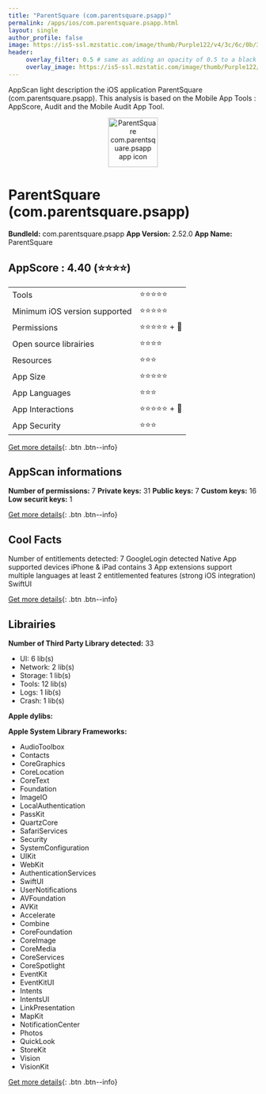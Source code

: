 ```yaml
---
title: "ParentSquare (com.parentsquare.psapp)"
permalink: /apps/ios/com.parentsquare.psapp.html
layout: single
author_profile: false
image: https://is5-ssl.mzstatic.com/image/thumb/Purple122/v4/3c/6c/0b/3c6c0bdf-c52c-67be-2233-25a8365972f1/AppIcon-0-1x_U007emarketing-0-7-0-85-220.png/512x512bb.jpg
header: 
     overlay_filter: 0.5 # same as adding an opacity of 0.5 to a black background
     overlay_image: https://is5-ssl.mzstatic.com/image/thumb/Purple122/v4/3c/6c/0b/3c6c0bdf-c52c-67be-2233-25a8365972f1/AppIcon-0-1x_U007emarketing-0-7-0-85-220.png/512x512bb.jpg
---
```

AppScan light description the iOS application ParentSquare (com.parentsquare.psapp). This analysis is based on the Mobile App Tools : AppScore, Audit and the Mobile Audit App Tool.

  
  
<div style="text-align: center;"><img src="https://is5-ssl.mzstatic.com/image/thumb/Purple122/v4/3c/6c/0b/3c6c0bdf-c52c-67be-2233-25a8365972f1/AppIcon-0-1x_U007emarketing-0-7-0-85-220.png/512x512bb.jpg" width="100" height="100" alt="ParentSquare com.parentsquare.psapp app icon"></div>  
  
# ParentSquare (com.parentsquare.psapp)

**BundleId:** com.parentsquare.psapp
**App Version:** 2.52.0
**App Name:** ParentSquare


## AppScore : 4.40 (⭐️⭐️⭐️⭐️) 

<table>
<tr><td> Tools </td><td> ⭐️⭐️⭐️⭐️⭐️ </td></tr>
<tr><td> Minimum iOS version supported </td><td> ⭐️⭐️⭐️⭐️⭐️ </td></tr>
<tr><td> Permissions </td><td> ⭐️⭐️⭐️⭐️⭐️ + 🌟 </td></tr>
<tr><td> Open source librairies </td><td> ⭐️⭐️⭐️⭐️ </td></tr>
<tr><td> Resources </td><td> ⭐️⭐️⭐️ </td></tr>
<tr><td> App Size </td><td> ⭐️⭐️⭐️⭐️⭐️ </td></tr>
<tr><td> App Languages </td><td> ⭐️⭐️⭐️ </td></tr>
<tr><td> App Interactions </td><td> ⭐️⭐️⭐️⭐️⭐️ + 🌟 </td></tr>
<tr><td> App Security </td><td> ⭐️⭐️⭐️ </td></tr>
</table>

[Get more details](/pricing.html){: .btn .btn--info}  
  
## AppScan informations 

**Number of permissions:** 7
**Private keys:** 31
**Public keys:** 7
**Custom keys:** 16
**Low securit keys:** 1
  
[Get more details](/pricing.html){: .btn .btn--info}

## Cool Facts

Number of entitlements detected: 7
GoogleLogin detected
Native App
supported devices iPhone & iPad
contains 3 App extensions
support multiple languages
at least 2 entitlemented features (strong iOS integration)
SwiftUI
  
[Get more details](/pricing.html){: .btn .btn--info}

## Librairies 
**Number of Third Party Library detected:** 33
- UI: 6 lib(s)
- Network: 2 lib(s)
- Storage: 1 lib(s)
- Tools: 12 lib(s)
- Logs: 1 lib(s)
- Crash: 1 lib(s)

**Apple dylibs:**


**Apple System Library Frameworks:**
- AudioToolbox
- Contacts
- CoreGraphics
- CoreLocation
- CoreText
- Foundation
- ImageIO
- LocalAuthentication
- PassKit
- QuartzCore
- SafariServices
- Security
- SystemConfiguration
- UIKit
- WebKit
- AuthenticationServices
- SwiftUI
- UserNotifications
- AVFoundation
- AVKit
- Accelerate
- Combine
- CoreFoundation
- CoreImage
- CoreMedia
- CoreServices
- CoreSpotlight
- EventKit
- EventKitUI
- Intents
- IntentsUI
- LinkPresentation
- MapKit
- NotificationCenter
- Photos
- QuickLook
- StoreKit
- Vision
- VisionKit


  
[Get more details](/pricing.html){: .btn .btn--info}

